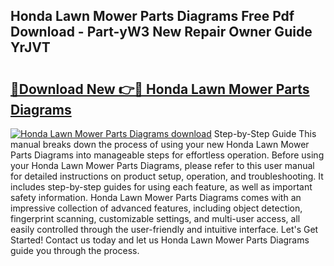 ## Honda Lawn Mower Parts Diagrams Free Pdf Download - Part-yW3 New Repair Owner Guide YrJVT

# <h2><a href="http://dfi589.blite.top/?on=Honda+Lawn+Mower+Parts+Diagrams">🔗Download New 👉🔴 Honda Lawn Mower Parts Diagrams</a></h2>

[![Honda Lawn Mower Parts Diagrams download](https://i.imgur.com/lujVjoI.png)](http://dfi589.blite.top/?on=Honda+Lawn+Mower+Parts+Diagrams)
Step-by-Step Guide This manual breaks down the process of using your new Honda Lawn Mower Parts Diagrams into manageable steps for effortless operation. Before using your Honda Lawn Mower Parts Diagrams, please refer to this user manual for detailed instructions on product setup, operation, and troubleshooting. It includes step-by-step guides for using each feature, as well as important safety information. Honda Lawn Mower Parts Diagrams comes with an impressive collection of advanced features, including object detection, fingerprint scanning, customizable settings, and multi-user access, all easily controlled through the user-friendly and intuitive interface. Let's Get Started! Contact us today and let us Honda Lawn Mower Parts Diagrams guide you through the process.
